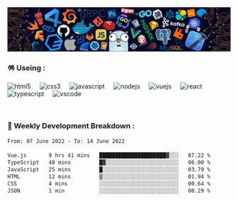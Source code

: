 <img src="./assets/img/header.png" />

<br />

### 🪅 Useing :

<p>
  <img alt="html5" src="https://cdn.jsdelivr.net/gh/devicons/devicon/icons/html5/html5-original.svg" width="50" />
  &nbsp;
  &nbsp;
  <img alt="css3" src="https://cdn.jsdelivr.net/gh/devicons/devicon/icons/css3/css3-original.svg" width="50" />
  &nbsp;
  &nbsp;
  <img alt="javascript" src="https://cdn.jsdelivr.net/gh/devicons/devicon/icons/javascript/javascript-original.svg" width="50" />
  &nbsp;
  &nbsp;
  <img alt="nodejs" src="https://cdn.jsdelivr.net/gh/devicons/devicon/icons/nodejs/nodejs-original.svg" width="50" />
  &nbsp;
  &nbsp;
  <img alt="vuejs" src="https://cdn.jsdelivr.net/gh/devicons/devicon/icons/vuejs/vuejs-original.svg" width="50" />
  &nbsp;
  &nbsp;
  <img alt="react" src="https://cdn.jsdelivr.net/gh/devicons/devicon/icons/react/react-original.svg" width="50" />
  &nbsp;
  &nbsp;
  <img alt="typescript" src="https://cdn.jsdelivr.net/gh/devicons/devicon/icons/typescript/typescript-original.svg" width="50" />
  &nbsp;
  &nbsp;
  <img alt="vscode" src="https://cdn.jsdelivr.net/gh/devicons/devicon/icons/vscode/vscode-original.svg" width="50"/>
</p>

<br />

### 🌠 Weekly Development Breakdown :

<!--START_SECTION:waka-->

```text
From: 07 June 2022 - To: 14 June 2022

Vue.js       9 hrs 41 mins   █████████████████████▓░░░   87.22 %
TypeScript   40 mins         █▓░░░░░░░░░░░░░░░░░░░░░░░   06.00 %
JavaScript   25 mins         █░░░░░░░░░░░░░░░░░░░░░░░░   03.79 %
HTML         12 mins         ▒░░░░░░░░░░░░░░░░░░░░░░░░   01.94 %
CSS          4 mins          ░░░░░░░░░░░░░░░░░░░░░░░░░   00.64 %
JSON         1 min           ░░░░░░░░░░░░░░░░░░░░░░░░░   00.29 %
```

<!--END_SECTION:waka-->

<!-- ### 🎮 Snake Eating My Contribution Graph :

![github contribution grid snake animation](https://raw.githubusercontent.com/Turing-bot/Turing-bot/output/github-contribution-grid-snake-dark.svg#gh-dark-mode-only)
![github contribution grid snake animation](https://raw.githubusercontent.com/Turing-bot/Turing-bot/output/github-contribution-grid-snake.svg#gh-light-mode-only) -->
